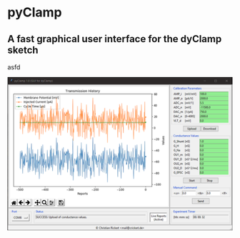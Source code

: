 # pyClamp
## A fast graphical user interface for the dyClamp sketch


asfd

![Screenshot](https://github.com/christianrickert/pyClamp/blob/master/media/pyClamp.png)
